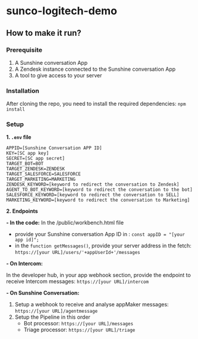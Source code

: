 # sunco-logitech-demo
## How to make it run?
### Prerequisite
1. A Sunshine conversation App
2. A Zendesk instance connected to the Sunshine conversation App
3. A tool to give access to your server

### Installation
After cloning the repo, you need to install the required dependencies:
`npm install`

### Setup
**1. `.env` file**
```
APPID=[Sunshine Conversation APP ID]
KEY=[SC app key]
SECRET=[SC app secret]
TARGET_BOT=BOT
TARGET_ZENDESK=ZENDESK
TARGET_SALESFORCE=SALESFORCE
TARGET_MARKETING=MARKETING
ZENDESK_KEYWORD=[keyword to redirect the conversation to Zendesk]
AGENT_TO_BOT_KEYWORD=[keyword to redirect the conversation to the bot]
SALESFORCE_KEYWORD=[keyword to redirect the conversation to SELL]
MARKETING_KEYWORD=[keyword to redirect the conversation to Marketing]
```

**2. Endpoints**

**- In the code:**
In the /public/workbench.html file 
  - provide your Sunshine conversation App ID in : `const appID = "[your app id]";`
  - in the `function getMessages()`, provide your server address in the fetch: `https://[your URL]/users/'+appUserId+'/messages`

**- On Intercom:**

In the developer hub, in your app webhook section, provide the endpoint to receive Intercom messages: `https://[your URL]/intercom`

**- On Sunshine Conversation:**
  1. Setup a webhook to receive and analyse appMaker messages: `https://[your URL]/agentmessage`
  2. Setup the Pipeline in this order
     - Bot processor: `https://[your URL]/messages`
     - Triage processor: `https://[your URL]/triage`
